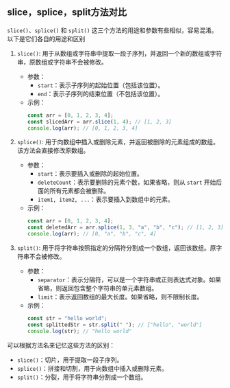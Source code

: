 ## slice，splice，split方法对比
`slice()`、`splice()` 和 `split()` 这三个方法的用途和参数有些相似，容易混淆。以下是它们各自的用途和区别

1. `slice()`: 用于从数组或字符串中提取一段子序列，并返回一个新的数组或字符串，原数组或字符串不会被修改。

   - 参数：
     - `start`：表示子序列的起始位置（包括该位置）。
     - `end`：表示子序列的结束位置（不包括该位置）。
   - 示例：
     ```js
     const arr = [0, 1, 2, 3, 4];
     const slicedArr = arr.slice(1, 4); // [1, 2, 3]
     console.log(arr); // [0, 1, 2, 3, 4]
     ```

2. `splice()`: 用于向数组中插入或删除元素，并返回被删除的元素组成的数组。该方法会直接修改原数组。

   - 参数：
     - `start`：表示要插入或删除的起始位置。
     - `deleteCount`：表示要删除的元素个数，如果省略，则从 `start` 开始后面的所有元素都会被删除。
     - `item1, item2, ...`：表示要插入到数组中的元素。
   - 示例：
     ```js
     const arr = [0, 1, 2, 3, 4];
     const deletedArr = arr.splice(1, 3, "a", "b", "c"); // [1, 2, 3]
     console.log(arr); // [0, "a", "b", "c", 4]
     ```

3. `split()`: 用于将字符串按照指定的分隔符分割成一个数组，返回该数组。原字符串不会被修改。

   - 参数：
     - `separator`：表示分隔符，可以是一个字符串或正则表达式对象。如果省略，则返回包含整个字符串的单元素数组。
     - `limit`：表示返回数组的最大长度。如果省略，则不限制长度。
   - 示例：
     ```js
     const str = "hello world";
     const splittedStr = str.split(" "); // ["hello", "world"]
     console.log(str); // "hello world"
     ```

可以根据方法名来记忆这些方法的区别：

- `slice()`：切片，用于提取一段子序列。
- `splice()`：拼接和切割，用于向数组中插入或删除元素。
- `split()`：分裂，用于将字符串分割成一个数组。
